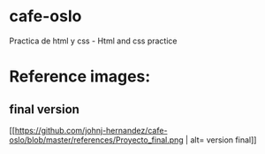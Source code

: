 # cafe-oslo
Practica de html y css - Html and css practice


# Reference images:
## final version
[[https://github.com/johnj-hernandez/cafe-oslo/blob/master/references/Proyecto_final.png | alt= version final]]

